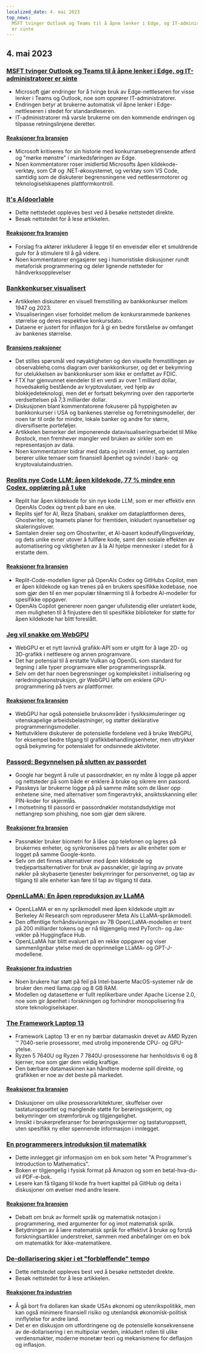 ```yaml
---
localized_date: 4. mai 2023
top_news:
  MSFT tvinger Outlook og Teams til å åpne lenker i Edge, og IT-administratorer
  er sinte
---
```




## 4. mai 2023

### [MSFT tvinger Outlook og Teams til å åpne lenker i Edge, og IT-administratorer er sinte](https://www.theverge.com/2023/5/3/23709297/microsoft-edge-force-outlook-teams-web-links-open)

- Microsoft gjør endringer for å tvinge bruk av Edge-nettleseren for visse lenker i Teams og Outlook, noe som opprører IT-administratorer.
- Endringen betyr at brukerne automatisk vil åpne lenker i Edge-nettleseren i stedet for standardleseren.
- IT-administratorer må varsle brukerne om den kommende endringen og tilpasse retningslinjene deretter.

#### [Reaksjoner fra bransjen](http://news.ycombinator.com/item?id=35800158)

- Microsoft kritiseres for sin historie med konkurransebegrensende atferd og "mørke mønstre" i markedsføringen av Edge.
- Noen kommentatorer roser imidlertid Microsofts åpen kildekode-verktøy, som C# og .NET-økosystemet, og verktøy som VS Code, samtidig som de diskuterer begrensningene ved nettlesermotorer og teknologiselskapenes plattformkontroll.

### [It's A(door)able](https://ncase.me/door/)

- Dette nettstedet oppleves best ved å besøke nettstedet direkte.
- Besøk nettstedet for å lese artikkelen.

#### [Reaksjoner fra bransjen](http://news.ycombinator.com/item?id=35800492)

- Forslag fra aktører inkluderer å legge til en enveisdør eller et smuldrende gulv for å stimulere til å gå videre.
- Noen kommentatorer engasjerer seg i humoristiske diskusjoner rundt metaforisk programmering og deler lignende nettsteder for håndverksopplevelser

### [Bankkonkurser visualisert](https://observablehq.com/@mbostock/bank-failures)

- Artikkelen diskuterer en visuell fremstilling av bankkonkurser mellom 1947 og 2023.
- Visualiseringen viser forholdet mellom de konkursrammede bankenes størrelse og deres respektive konkursdato.
- Dataene er justert for inflasjon for å gi en bedre forståelse av omfanget av bankenes størrelse.

#### [Bransjens reaksjoner](http://news.ycombinator.com/item?id=35795975)

- Det stilles spørsmål ved nøyaktigheten og den visuelle fremstillingen av observablehq.coms diagram over bankkonkurser, og det er bekymring for utelukkelsen av bankkonkurser som ikke er omfattet av FDIC.
- FTX har gjenvunnet eiendeler til en verdi av over 1 milliard dollar, hovedsakelig bestående av kryptovalutaer, ved hjelp av blokkjedeteknologi, men det er fortsatt bekymring over den rapporterte verdsettelsen på 7,3 milliarder dollar.
- Diskusjonen blant kommentatorene fokuserer på hyppigheten av bankkonkurser i USA og bankenes størrelse og forretningsmodeller, der noen tar til orde for mindre, lokale banker og andre for større, diversifiserte porteføljer.
- Artikkelen bemerker det imponerende datavisualiseringsarbeidet til Mike Bostock, men fremhever mangler ved bruken av sirkler som en representasjon av data.
- Noen kommentatorer bidrar med data og innsikt i emnet, og samtalen berører ulike temaer som finansiell åpenhet og svindel i bank- og kryptovalutaindustrien.

### [Replits nye Code LLM: åpen kildekode, 77 % mindre enn Codex, opplæring på 1 uke](https://www.latent.space/p/reza-shabani#details)

- Replit har åpen kildekode for sin nye kode LLM, som er mer effektiv enn OpenAIs Codex og trent på bare en uke.
- Replits sjef for AI, Reza Shabani, snakker om dataplattformen deres, Ghostwriter, og teamets planer for fremtiden, inkludert nyansettelser og skaleringslover.
- Samtalen dreier seg om Ghostwriter, et AI-basert kodeutfyllingsverktøy, og dets unike evner utover å fullføre kode, samt den sosiale effekten av automatisering og viktigheten av å la AI hjelpe mennesker i stedet for å erstatte dem.

#### [Reaksjoner fra bransjen](http://news.ycombinator.com/item?id=35803435)

- Replit-Code-modellen ligner på OpenAIs Codex og GitHubs Copilot, men er åpen kildekode og kan trenes på en brukers spesifikke kodebase, noe som gjør den til en mer populær tilnærming til å forbedre AI-modeller for spesifikke oppgaver.
- OpenAIs Copilot genererer noen ganger ufullstendig eller urelatert kode, men muligheten til å finjustere den til spesifikke biblioteker for støtte for åpen kildekode har blitt foreslått.

### [Jeg vil snakke om WebGPU](https://cohost.org/mcc/post/1406157-i-want-to-talk-about-webgpu)

- WebGPU er et nytt lavnivå grafikk-API som er utgitt for å lage 2D- og 3D-grafikk i nettlesere og annen programvare.
- Det har potensial til å erstatte Vulkan og OpenGL som standard for tegning i alle typer programvare eller programmeringsspråk.
- Selv om det har noen begrensninger og kompleksitet i initialisering og rørledningskonstruksjon, gir WebGPU løfte om enklere GPU-programmering på tvers av plattformer.

#### [Reaksjoner fra bransjen](http://news.ycombinator.com/item?id=35800988)

- WebGPU har også potensielle bruksområder i fysikksimuleringer og vitenskapelige arbeidsbelastninger, og støtter deklarative programmeringsmodeller.
- Nettutviklere diskuterer de potensielle fordelene ved å bruke WebGPU, for eksempel bedre tilgang til grafikkbehandlingsenheter, men uttrykker også bekymring for potensialet for ondsinnede aktiviteter.

### [Passord: Begynnelsen på slutten av passordet](https://blog.google/technology/safety-security/the-beginning-of-the-end-of-the-password/)

- Google har begynt å rulle ut passordnøkler, en ny måte å logge på apper og nettsteder på som både er enklere å bruke og sikrere enn passord.
- Passkeys lar brukerne logge på på samme måte som de låser opp enhetene sine, med alternativer som fingeravtrykk, ansiktsskanning eller PIN-koder for skjermlås.
- I motsetning til passord er passordnøkler motstandsdyktige mot nettangrep som phishing, noe som gjør dem sikrere.

#### [Reaksjoner fra bransjen](http://news.ycombinator.com/item?id=35801392)

- Passnøkler bruker biometri for å låse opp telefonen og lagres på brukernes enheter, og synkroniseres på tvers av alle enheter som er logget på samme Google-konto.
- Selv om det finnes alternativer med åpen kildekode og tredjepartsalternativer for bruk av passnøkler, gir lagring av private nøkler på skybaserte tjenester bekymringer for personvernet, og tap av tilgang til alle enheter kan føre til tap av tilgang til data.

### [OpenLLaMA: En åpen reproduksjon av LLaMA](https://github.com/openlm-research/open_llama)

- OpenLLaMA er en ny språkmodell med åpen kildekode utgitt av Berkeley AI Research som reproduserer Meta AIs LLaMA-språkmodell.
- Den offentlige forhåndsvisningen av 7B OpenLLaMA-modellen er trent på 200 milliarder tokens og er nå tilgjengelig med PyTorch- og Jax-vekter på Huggingface Hub.
- OpenLLaMA har blitt evaluert på en rekke oppgaver og viser sammenlignbar ytelse med de opprinnelige LLaMA- og GPT-J-modellene.

#### [Reaksjoner fra industrien](http://news.ycombinator.com/item?id=35798888)

- Noen brukere har støtt på feil på Intel-baserte MacOS-systemer når de bruker den med llama.cpp og 8 GB RAM.
- Modellen og datasettene er fullt replikerbare under Apache License 2.0, noe som gir åpenhet i forskningen og forhindrer monopolisering fra store teknologiselskaper.

### [The Framework Laptop 13](https://frame.work/blog/announcing-the-framework-laptop-13-powered-by-amd-ryzen)

- Framework Laptop 13 er en ny bærbar datamaskin drevet av AMD Ryzen ™ 7040-serie prosessorer, med utrolig imponerende CPU- og GPU-ytelse.
- Ryzen 5 7640U og Ryzen 7 7840U-prosessorene har henholdsvis 6 og 8 kjerner, noe som gjør dem veldig kraftige.
- Den bærbare datamaskinen kan håndtere moderne spill direkte, og grafikken er noe av det beste på markedet.

#### [Reaksjoner fra bransjen](http://news.ycombinator.com/item?id=35802210)

- Diskusjoner om ulike prosessorarkitekturer, skuffelser over tastaturoppsettet og manglende støtte for berøringsskjerm, og bekymringer om strømforbruk og tilgjengelighet.
- Innsikt i brukerpreferanser for berøringsskjermer og tastaturoppsett, uten spesifikk ny eller spennende informasjon i innlegget.

### [En programmerers introduksjon til matematikk](https://pimbook.org)

- Dette innlegget gir informasjon om en bok som heter "A Programmer's Introduction to Mathematics".
- Boken er tilgjengelig i fysisk format på Amazon og som en betal-hva-du-vil PDF-e-bok.
- Lesere kan få tilgang til kode fra hvert kapittel på GitHub og delta i diskusjoner om øvelser med andre lesere.

#### [Reaksjoner fra bransjen](http://news.ycombinator.com/item?id=35800136)

- Debatt om bruk av formelt språk og matematisk notasjon i programmering, med argumenter for og imot matematisk språk.
- Betydningen av å lære matematisk språk for effektivt å bruke og forstå forskningsartikler understreket, sammen med anbefalinger om en bok om matematikk for ikke-matematikere.

### [De-dollarisering skjer i et "forbløffende" tempo](https://www.bloomberg.com/news/articles/2023-04-18/de-dollarization-is-happening-at-a-stunning-pace-jen-says)

- Dette nettstedet oppleves best ved å besøke nettstedet direkte.
- Besøk nettstedet for å lese artikkelen.

#### [Reaksjoner fra industrien](http://news.ycombinator.com/item?id=35796915)

- Å gå bort fra dollaren kan skade USAs økonomi og utenrikspolitikk, men kan også minimere finansiell risiko og utenlandsk økonomisk-politisk innflytelse for andre land.
- Det er en diskusjon om utfordringene og de potensielle konsekvensene av de-dollarisering i en multipolar verden, inkludert rollen til ulike verdensmakter, moderne monetær teori og mekanismene for deflasjon og inflasjon.

</Steps>
